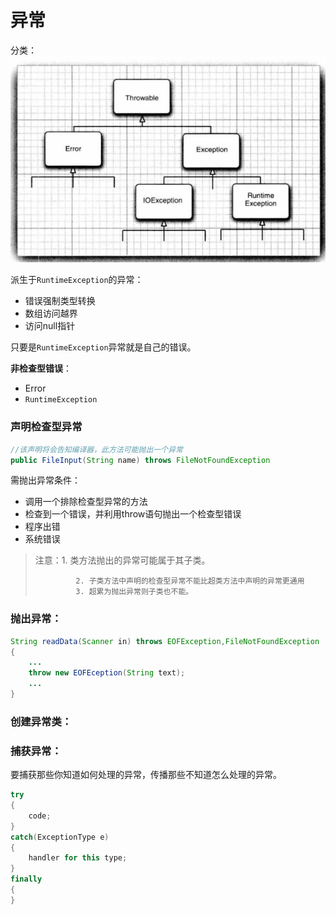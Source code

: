 # 异常

分类：
![image-20230308194539813](异常处理.assets/image-20230308194539813.png)

派生于```RuntimeException```的异常：

* 错误强制类型转换
* 数组访问越界
* 访问null指针

只要是```RuntimeException```异常就是自己的错误。

**非检查型错误**：

* Error
* ```RuntimeException```



### 声明检查型异常

```java
//该声明将会告知编译器，此方法可能抛出一个异常
public FileInput(String name) throws FileNotFoundException
```

需抛出异常条件：

* 调用一个排除检查型异常的方法
* 检查到一个错误，并利用throw语句抛出一个检查型错误
* 程序出错
* 系统错误

> 注意：1. 类方法抛出的异常可能属于其子类。
>
>              2. 子类方法中声明的检查型异常不能比超类方法中声明的异常更通用
>              3. 超累为抛出异常则子类也不能。

### 抛出异常：

```java
String readData(Scanner in) throws EOFException,FileNotFoundException
{
    ...
    throw new EOFEception(String text);
    ...
}
```

### 创建异常类：

### 捕获异常：

要捕获那些你知道如何处理的异常，传播那些不知道怎么处理的异常。

```java
try
{
    code;
}
catch(ExceptionType e)
{
    handler for this type;
}
finally
{
}
```

